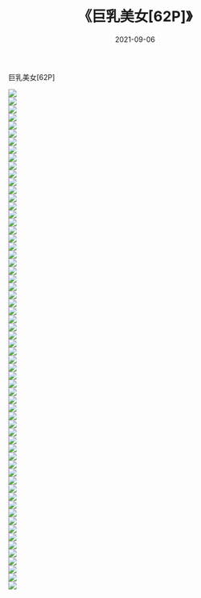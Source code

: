 ﻿---
layout: post
title:  《巨乳美女[62P]》
date:   2021-09-06
img: http://pic.660000.xyz/1:/性感/2021/巨乳美女[62P]/000.jpg
categories: [美女, 清纯, 唯美]
---

巨乳美女[62P]

  ![](http://pic.660000.xyz/1:/性感/2021/巨乳美女[62P]/001.jpg) <br> ![](http://pic.660000.xyz/1:/性感/2021/巨乳美女[62P]/002.jpg) <br> ![](http://pic.660000.xyz/1:/性感/2021/巨乳美女[62P]/003.jpg) <br> ![](http://pic.660000.xyz/1:/性感/2021/巨乳美女[62P]/004.jpg) <br> ![](http://pic.660000.xyz/1:/性感/2021/巨乳美女[62P]/005.jpg) <br> ![](http://pic.660000.xyz/1:/性感/2021/巨乳美女[62P]/006.jpg) <br> ![](http://pic.660000.xyz/1:/性感/2021/巨乳美女[62P]/007.jpg) <br> ![](http://pic.660000.xyz/1:/性感/2021/巨乳美女[62P]/008.jpg) <br> ![](http://pic.660000.xyz/1:/性感/2021/巨乳美女[62P]/009.jpg) <br> ![](http://pic.660000.xyz/1:/性感/2021/巨乳美女[62P]/010.jpg) <br> ![](http://pic.660000.xyz/1:/性感/2021/巨乳美女[62P]/011.jpg) <br> ![](http://pic.660000.xyz/1:/性感/2021/巨乳美女[62P]/012.jpg) <br> ![](http://pic.660000.xyz/1:/性感/2021/巨乳美女[62P]/013.jpg) <br> ![](http://pic.660000.xyz/1:/性感/2021/巨乳美女[62P]/014.jpg) <br> ![](http://pic.660000.xyz/1:/性感/2021/巨乳美女[62P]/015.jpg) <br> ![](http://pic.660000.xyz/1:/性感/2021/巨乳美女[62P]/016.jpg) <br> ![](http://pic.660000.xyz/1:/性感/2021/巨乳美女[62P]/017.jpg) <br> ![](http://pic.660000.xyz/1:/性感/2021/巨乳美女[62P]/018.jpg) <br> ![](http://pic.660000.xyz/1:/性感/2021/巨乳美女[62P]/019.jpg) <br> ![](http://pic.660000.xyz/1:/性感/2021/巨乳美女[62P]/020.jpg) <br> ![](http://pic.660000.xyz/1:/性感/2021/巨乳美女[62P]/021.jpg) <br> ![](http://pic.660000.xyz/1:/性感/2021/巨乳美女[62P]/022.jpg) <br> ![](http://pic.660000.xyz/1:/性感/2021/巨乳美女[62P]/023.jpg) <br> ![](http://pic.660000.xyz/1:/性感/2021/巨乳美女[62P]/024.jpg) <br> ![](http://pic.660000.xyz/1:/性感/2021/巨乳美女[62P]/025.jpg) <br> ![](http://pic.660000.xyz/1:/性感/2021/巨乳美女[62P]/026.jpg) <br> ![](http://pic.660000.xyz/1:/性感/2021/巨乳美女[62P]/027.jpg) <br> ![](http://pic.660000.xyz/1:/性感/2021/巨乳美女[62P]/028.jpg) <br> ![](http://pic.660000.xyz/1:/性感/2021/巨乳美女[62P]/029.jpg) <br> ![](http://pic.660000.xyz/1:/性感/2021/巨乳美女[62P]/030.jpg) <br> ![](http://pic.660000.xyz/1:/性感/2021/巨乳美女[62P]/031.jpg) <br> ![](http://pic.660000.xyz/1:/性感/2021/巨乳美女[62P]/032.jpg) <br> ![](http://pic.660000.xyz/1:/性感/2021/巨乳美女[62P]/033.jpg) <br> ![](http://pic.660000.xyz/1:/性感/2021/巨乳美女[62P]/034.jpg) <br> ![](http://pic.660000.xyz/1:/性感/2021/巨乳美女[62P]/035.jpg) <br> ![](http://pic.660000.xyz/1:/性感/2021/巨乳美女[62P]/036.jpg) <br> ![](http://pic.660000.xyz/1:/性感/2021/巨乳美女[62P]/037.jpg) <br> ![](http://pic.660000.xyz/1:/性感/2021/巨乳美女[62P]/038.jpg) <br> ![](http://pic.660000.xyz/1:/性感/2021/巨乳美女[62P]/039.jpg) <br> ![](http://pic.660000.xyz/1:/性感/2021/巨乳美女[62P]/040.jpg) <br> ![](http://pic.660000.xyz/1:/性感/2021/巨乳美女[62P]/041.jpg) <br> ![](http://pic.660000.xyz/1:/性感/2021/巨乳美女[62P]/042.jpg) <br> ![](http://pic.660000.xyz/1:/性感/2021/巨乳美女[62P]/043.jpg) <br> ![](http://pic.660000.xyz/1:/性感/2021/巨乳美女[62P]/044.jpg) <br> ![](http://pic.660000.xyz/1:/性感/2021/巨乳美女[62P]/045.jpg) <br> ![](http://pic.660000.xyz/1:/性感/2021/巨乳美女[62P]/046.jpg) <br> ![](http://pic.660000.xyz/1:/性感/2021/巨乳美女[62P]/047.jpg) <br> ![](http://pic.660000.xyz/1:/性感/2021/巨乳美女[62P]/048.jpg) <br> ![](http://pic.660000.xyz/1:/性感/2021/巨乳美女[62P]/049.jpg) <br> ![](http://pic.660000.xyz/1:/性感/2021/巨乳美女[62P]/050.jpg) <br> ![](http://pic.660000.xyz/1:/性感/2021/巨乳美女[62P]/051.jpg) <br> ![](http://pic.660000.xyz/1:/性感/2021/巨乳美女[62P]/052.jpg) <br> ![](http://pic.660000.xyz/1:/性感/2021/巨乳美女[62P]/053.jpg) <br> ![](http://pic.660000.xyz/1:/性感/2021/巨乳美女[62P]/054.jpg) <br> ![](http://pic.660000.xyz/1:/性感/2021/巨乳美女[62P]/055.jpg) <br> ![](http://pic.660000.xyz/1:/性感/2021/巨乳美女[62P]/056.jpg) <br> ![](http://pic.660000.xyz/1:/性感/2021/巨乳美女[62P]/057.jpg) <br> ![](http://pic.660000.xyz/1:/性感/2021/巨乳美女[62P]/058.jpg) <br> ![](http://pic.660000.xyz/1:/性感/2021/巨乳美女[62P]/059.jpg) <br> ![](http://pic.660000.xyz/1:/性感/2021/巨乳美女[62P]/060.jpg) <br> ![](http://pic.660000.xyz/1:/性感/2021/巨乳美女[62P]/061.jpg) <br> ![](http://pic.660000.xyz/1:/性感/2021/巨乳美女[62P]/062.jpg) <br>
